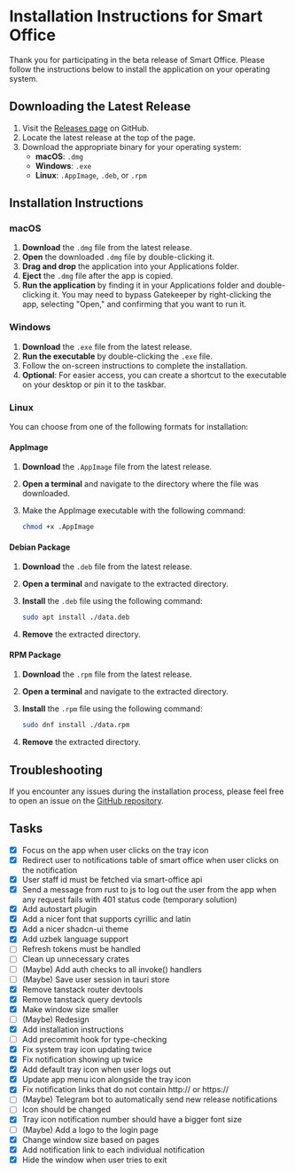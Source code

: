 # Installation Instructions for Smart Office

Thank you for participating in the beta release of Smart Office. Please follow the instructions below to install the application on your operating system.

## Downloading the Latest Release

1. Visit the [Releases page](https://github.com/smart-office-uz/desktop-app/releases) on GitHub.
2. Locate the latest release at the top of the page.
3. Download the appropriate binary for your operating system:
   - **macOS**: `.dmg`
   - **Windows**: `.exe`
   - **Linux**: `.AppImage`, `.deb`, or `.rpm`

## Installation Instructions

### macOS

1. **Download** the `.dmg` file from the latest release.
2. **Open** the downloaded `.dmg` file by double-clicking it.
3. **Drag and drop** the application into your Applications folder.
4. **Eject** the `.dmg` file after the app is copied.
5. **Run the application** by finding it in your Applications folder and double-clicking it. You may need to bypass Gatekeeper by right-clicking the app, selecting "Open," and confirming that you want to run it.

### Windows

1. **Download** the `.exe` file from the latest release.
2. **Run the executable** by double-clicking the `.exe` file.
3. Follow the on-screen instructions to complete the installation.
4. **Optional**: For easier access, you can create a shortcut to the executable on your desktop or pin it to the taskbar.

### Linux

You can choose from one of the following formats for installation:

#### AppImage

1. **Download** the `.AppImage` file from the latest release.
2. **Open a terminal** and navigate to the directory where the file was downloaded.
3. Make the AppImage executable with the following command:

   ```bash
   chmod +x .AppImage
   ```

#### Debian Package

1.  **Download** the `.deb` file from the latest release.
2.  **Open a terminal** and navigate to the extracted directory.
3.  **Install** the `.deb` file using the following command:

    ```bash
    sudo apt install ./data.deb
    ```

4.  **Remove** the extracted directory.

#### RPM Package

1.  **Download** the `.rpm` file from the latest release.
2.  **Open a terminal** and navigate to the extracted directory.
3.  **Install** the `.rpm` file using the following command:

    ```bash
    sudo dnf install ./data.rpm
    ```

4.  **Remove** the extracted directory.

## Troubleshooting

If you encounter any issues during the installation process, please feel free to open an issue on the [GitHub repository](https://github.com/smart-office-uz/desktop-app/issues).

## Tasks

- [x] Focus on the app when user clicks on the tray icon
- [x] Redirect user to notifications table of smart office when user clicks on the notification
- [x] User staff id must be fetched via smart-office api
- [x] Send a message from rust to js to log out the user from the app when any request fails with 401 status code (temporary solution)
- [x] Add autostart plugin
- [x] Add a nicer font that supports cyrillic and latin
- [x] Add a nicer shadcn-ui theme
- [x] Add uzbek language support
- [ ] Refresh tokens must be handled
- [ ] Clean up unnecessary crates
- [ ] (Maybe) Add auth checks to all invoke() handlers
- [ ] (Maybe) Save user session in tauri store
- [x] Remove tanstack router devtools
- [x] Remove tanstack query devtools
- [x] Make window size smaller
- [ ] (Maybe) Redesign
- [x] Add installation instructions
- [ ] Add precommit hook for type-checking
- [x] Fix system tray icon updating twice
- [x] Fix notification showing up twice
- [x] Add default tray icon when user logs out
- [x] Update app menu icon alongside the tray icon
- [x] Fix notification links that do not contain http:// or https://
- [ ] (Maybe) Telegram bot to automatically send new release notifications
- [ ] Icon should be changed
- [x] Tray icon notification number should have a bigger font size
- [ ] (Maybe) Add a logo to the login page
- [x] Change window size based on pages
- [x] Add notification link to each individual notification
- [x] Hide the window when user tries to exit
